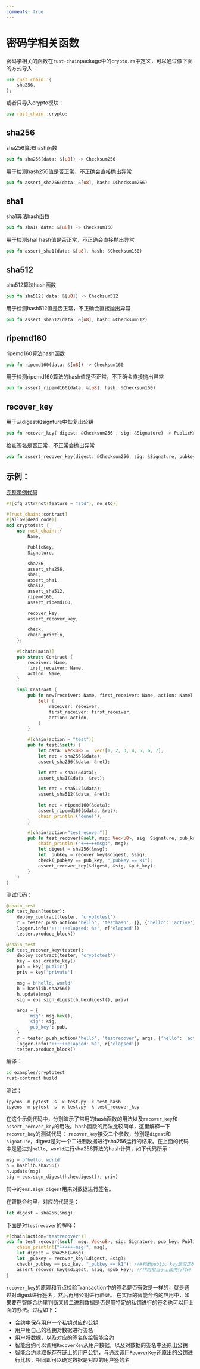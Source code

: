 ```yaml
---
comments: true
---
```


# 密码学相关函数

密码学相关的函数在`rust-chain`package中的`crypto.rs`中定义，可以通过像下面的方式导入：

```rust
use rust_chain::{
    sha256,
};
```

或者只导入crypto模块：

```rust
use rust_chain::crypto;
```

## sha256

sha256算法hash函数

```rust
pub fn sha256(data: &[u8]) -> Checksum256
```

用于检测hash256值是否正常，不正确会直接抛出异常

```rust
pub fn assert_sha256(data: &[u8], hash: &Checksum256)
```

## sha1

sha1算法hash函数

```rust
pub fn sha1( data: &[u8]) -> Checksum160
```

用于检测sha1 hash值是否正常，不正确会直接抛出异常

```rust
pub fn assert_sha1(data: &[u8], hash: &Checksum160)
```


## sha512

sha512算法hash函数

```rust
pub fn sha512( data: &[u8]) -> Checksum512
```

用于检测hash512值是否正常，不正确会直接抛出异常

```rust
pub fn assert_sha512(data: &[u8], hash: &Checksum512)
```

## ripemd160

ripemd160算法hash函数

```rust
pub fn ripemd160(data: &[u8]) -> Checksum160
```

用于检测ripemd160算法的hash值是否正常，不正确会直接抛出异常

```rust
pub fn assert_ripemd160(data: &[u8], hash: &Checksum160)
```

## recover_key

用于从digest和signture中恢复出公钥

```rust
pub fn recover_key( digest: &Checksum256 , sig: &Signature) -> PublicKey
```

检查签名是否正常，不正常会抛出异常

```rust
pub fn assert_recover_key(digest: &Checksum256, sig: &Signature, pubkey: &PublicKey)
```

## 示例：

[完整示例代码](https://github.com/learnforpractice/rscdk-book/tree/master/examples/cryptotest)

```rust
#![cfg_attr(not(feature = "std"), no_std)]

#[rust_chain::contract]
#[allow(dead_code)]
mod cryptotest {
    use rust_chain::{
        Name,

        PublicKey,
        Signature,

        sha256,
        assert_sha256,
        sha1,
        assert_sha1,
        sha512,
        assert_sha512,
        ripemd160,
        assert_ripemd160,

        recover_key,
        assert_recover_key,

        check,
        chain_println,
    };

    #[chain(main)]
    pub struct Contract {
        receiver: Name,
        first_receiver: Name,
        action: Name,
    }

    impl Contract {
        pub fn new(receiver: Name, first_receiver: Name, action: Name) -> Self {
            Self {
                receiver: receiver,
                first_receiver: first_receiver,
                action: action,
            }
        }

        #[chain(action = "test")]
        pub fn test(&self) {
            let data: Vec<u8> =  vec![1, 2, 3, 4, 5, 6, 7];
            let ret = sha256(&data);
            assert_sha256(&data, &ret);

            let ret = sha1(&data);
            assert_sha1(&data, &ret);

            let ret = sha512(&data);
            assert_sha512(&data, &ret);

            let ret = ripemd160(&data);
            assert_ripemd160(&data, &ret);
            chain_println!("done!");
        }

        #[chain(action="testrecover")]
        pub fn test_recover(&self, msg: Vec<u8>, sig: Signature, pub_key: PublicKey) {
            chain_println!("++++++msg:", msg);
            let digest = sha256(&msg);
            let _pubkey = recover_key(&digest, &sig);
            check(_pubkey == pub_key, "_pubkey == k1");
            assert_recover_key(&digest, &sig, &pub_key);
        }
    }
}
```

测试代码：

```python
@chain_test
def test_hash(tester):
    deploy_contract(tester, 'cryptotest')
    r = tester.push_action('hello', 'testhash', {}, {'hello': 'active'})
    logger.info('++++++elapsed: %s', r['elapsed'])
    tester.produce_block()

@chain_test
def test_recover_key(tester):
    deploy_contract(tester, 'cryptotest')
    key = eos.create_key()
    pub = key['public']
    priv = key['private']

    msg = b'hello, world'
    h = hashlib.sha256()
    h.update(msg)
    sig = eos.sign_digest(h.hexdigest(), priv)

    args = {
        'msg': msg.hex(),
        'sig': sig,
        'pub_key': pub,
    }
    r = tester.push_action('hello', 'testrecover', args, {'hello': 'active'})
    logger.info('++++++elapsed: %s', r['elapsed'])
    tester.produce_block()
```

编译：

```bash
cd examples/cryptotest
rust-contract build
```

测试：

```
ipyeos -m pytest -s -x test.py -k test_hash
ipyeos -m pytest -s -x test.py -k test_recover_key
```

在这个示例代码中，分别演示了常用的hash函数的用法以及`recover_key`和`assert_recover_key`的用法。hash函数的用法比较简单，这里解释一下`recover_key`的测试代码：
`recover_key`接受二个参数，分别是`digest`和`signature`，digest是对一个二进制数据进行sha256运行的结果。在上面的代码中是通过对`hello, world`进行sha256算法的hash计算，如下代码所示：

```python
msg = b'hello, world'
h = hashlib.sha256()
h.update(msg)
sig = eos.sign_digest(h.hexdigest(), priv)
```

其中的`eos.sign_digest`用来对数据进行签名。

在智能合约里，对应的代码是：

```rust
let digest = sha256(&msg);
```

下面是对`testrecover`的解释：

```rust
#[chain(action="testrecover")]
pub fn test_recover(&self, msg: Vec<u8>, sig: Signature, pub_key: PublicKey) {
    chain_println!("++++++msg:", msg);
    let digest = sha256(&msg);
    let _pubkey = recover_key(&digest, &sig);
    check(_pubkey == pub_key, "_pubkey == k1"); //#判断public key是否正确
    assert_recover_key(&digest, &sig, &pub_key); //作用相当于上面两行代码
}
```

`recover_key`的原理和节点检验Transaction中的签名是否有效是一样的，就是通过对digest进行签名，然后再用公钥进行验证。
在实际的智能合约的应用中，如果要在智能合约里判断某段二进制数据是否是用特定的私钥进行的签名也可以用上面的办法。过程如下：

- 合约中保存用户一个私钥对应的公钥
- 用户用自己的私钥对数据进行签名
- 用户将数据，以及对应的签名传给智能合约
- 智能合约可以调用`RecoverKey`从用户数据，以及对数据的签名中还原出公钥
- 智能合约读取保存在链上的用户公钥，与通过调用`RecoverKey`还原出的公钥进行比较，相同即可以确定数据是对应的用户签的名
